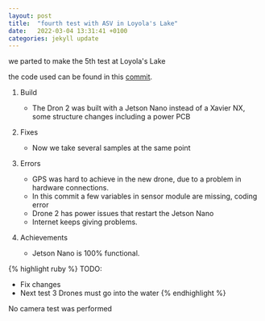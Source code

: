 ```yaml
---
layout: post
title:  "fourth test with ASV in Loyola's Lake"
date:   2022-03-04 13:31:41 +0100
categories: jekyll update
---
```


we parted to make the 5th test at Loyola's Lake

the code used can be found in this [commit](https://github.com/AloePacci/ASV_Loyola_US/tree/4febbb00387e345b4a64024f95b3fa0cac0d161c).



1. Build
    - The Dron 2 was built with a Jetson Nano instead of a Xavier NX, some structure changes including a power PCB

2. Fixes 
    - Now we take several samples at the same point

3. Errors
    - GPS was hard to achieve in the new drone, due to a problem in hardware connections.
    - In this commit a few variables in sensor module are missing, coding error
    - Drone 2 has power issues that restart the Jetson Nano
    - Internet keeps giving problems.

4. Achievements
    - Jetson Nano is 100% functional.


{% highlight ruby %}
TODO:
- Fix changes
- Next test 3 Drones must go into the water
{% endhighlight %}

No camera test was performed